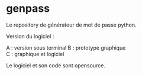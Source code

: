 # genpass
Le repository de générateur de mot de passe python.

Version du logiciel :

  A : version sous terminal
    B : prototype graphique  
  C : graphique et logiciel

Le logiciel et son code sont opensource.
